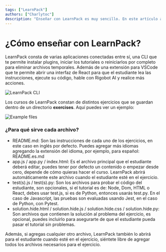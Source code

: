 ```yaml
---
tags: ["LearnPack"]
authors: ["Charlytoc"]
description: "Enseñar con LearnPack es muy sencillo. En este artículo aprenderá cómo utilizar LearnPack para distribuir sus tutoriales".
---
```


# ¿Cómo enseñar con LearnPack?

LearnPack consta de varias aplicaciones conectadas entre sí, una CLI que te permite instalar plugins, iniciar los tutoriales o reiniciarlos por completo para eliminar archivos temporales. Además de una extensión para VSCode que te permite abrir una interfaz de React para que el estudiante lea las instrucciones, ejecute su código, hable con Rigobot AI y realice más acciones.

![LearnPack CLI](https://github.com/learnpack/docs/assets/107764250/7cf98dd0-6144-4b06-9543-aecaee3bb470)

Los cursos de LearnPack constan de distintos ejercicios que se guardan dentro de un directorio **exercises**. Aquí puedes ver un ejemplo:

![Example files](https://github.com/learnpack/docs/assets/107764250/eafb68d1-4dda-443c-8b69-6683069a0f1d)

### ¿Para qué sirve cada archivo?

- README.md: Son las instrucciones de cada uno de los ejercicios, en este caso en inglés por defecto. Puedes agregar más idiomas agregando la extensión del idioma, por ejemplo, para español: README.es.md
- app.js / app.py / index.html: Es el archivo principal que el estudiante deberá editar, puedes tener por defecto un contenido o empezar desde cero, depende de cómo quieras hacer el curso. LearnPack abrirá automáticamente este archivo cuando el estudiante esté en el ejercicio.
- test(s).js / test(s).py: Son los archivos para probar el código del estudiante, son opcionales, si el tutorial es de: Node, Dom, HTML o React, debes usar test.js, si es de Python, entonces usarás test.py. En el caso de Javascript, las pruebas son evaluadas usando Jest, en el caso de Python, con Pytest.
- solution.hide.html / solution.hide.js / solution.hide.css / solution.hide.py: Son archivos que contienen la solución al problema del ejercicio, es opcional, puedes incluirlo para asegurarte de que el estudiante pueda pasar el tutorial sin problemas.

Además, si agregas cualquier otro archivo, LearnPack también lo abrirá para el estudiante cuando esté en el ejercicio, siéntete libre de agregar todos los archivos necesarios para el ejercicio.
